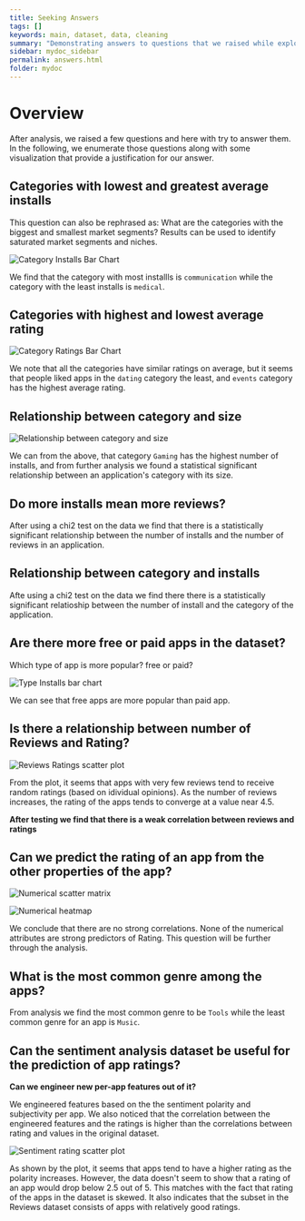```yaml
---
title: Seeking Answers
tags: []
keywords: main, dataset, data, cleaning
summary: "Demonstrating answers to questions that we raised while exploring the dataset"
sidebar: mydoc_sidebar
permalink: answers.html
folder: mydoc
---
```


# Overview
After analysis, we raised a few questions and here with try to answer them. In the following, we enumerate those questions along with some visualization that provide a justification for our answer.

## Categories with lowest and greatest average installs

This question can also be rephrased as: What are the categories with the biggest and smallest market segments? Results can be used to identify saturated market segments and niches. 


![Category Installs Bar Chart](images/category_install_bar.png)


We find that the category with most installls is `communication` while the category with the least installs is `medical`.

## Categories with highest and lowest average rating

![Category Ratings Bar Chart](images/category_rating_bar.png)

We note that all the categories have similar ratings on average, but it seems that people liked apps in the `dating` category the least, and `events` category has the highest average rating.


## Relationship between category and size

![Relationship between category and size](images/category_size_bar.png)

We can from the above, that category `Gaming` has the highest number of installs, and from further analysis we found a statistical significant relationship between an application's category with its size.

## Do more installs mean more reviews?


After using a chi2 test on the data we find that there is a statistically significant relationship between the number of installs and the number of reviews in an application.

## Relationship between category and installs

Afte using a chi2 test on the data we find there there is a statistically significant relatioship between the number of install and the category of the application.

## Are there more free or paid apps in the dataset? 

Which type of app is more popular? free or paid?

![Type Installs bar chart](images/type_installs_bar.png)

We can see that free apps are more popular than paid app.

## Is there a relationship between number of Reviews and Rating?

![Reviews Ratings scatter plot](images/reviews_rating_scatter.png)

From the plot, it seems that apps with very few reviews tend to receive random ratings (based on idividual opinions). As the number of reviews increases, the rating of the apps tends to converge at a value near 4.5.

**After testing we find that there is a weak correlation between reviews and ratings**

## Can we predict the rating of an app from the other properties of the app?
![Numerical scatter matrix](images/numerical_scatter_matrix.png)


![Numerical heatmap](images/numerical_heatmap.png)

We conclude that there are no strong correlations. None of the numerical attributes are strong predictors of Rating. This question will be further through the analysis.

## What is the most common genre among the apps?
From analysis we find the most common genre to be `Tools` while the least common genre for an app is `Music`.

## Can the sentiment analysis dataset be useful for the prediction of app ratings? 

**Can we engineer new per-app features out of it?**

We engineered features based on the the sentiment polarity and subjectivity per app. We also noticed that the correlation between the engineered features and the ratings is higher than the correlations between rating and values in the original dataset. 

![Sentiment rating scatter plot](images/sentiment_scatter.png)

As shown by the plot, it seems that apps tend to have a higher rating as the polarity increases. However, the data doesn't seem to show that a rating of an app would drop below 2.5 out of 5. This matches with the fact that rating of the apps in the dataset is skewed. It also indicates that the subset in the Reviews dataset consists of apps with relatively good ratings. 